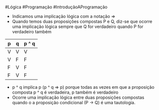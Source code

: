 #Lógica #Programação #IntroduçãoAProgramação 

- Indicamos uma implicação lógica com a notação => 
- Quando temos duas proposições compostas P e Q, diz-se que ocorre uma implicação lógica sempre que Q for verdadeiro quando P for verdadeiro também 

| p   | q   | p ^ q |
| --- | --- | ----- |
| V   | V   | V     |
| V   | F   | F     |
| F   | V   | F     |
| F   | V   | F     |

- p ^ q implica p (p ^ q => p) porque todas as vezes em que a proposição composta p ^ q é verdadeira, p também é verdadeiro
- Ocorre uma implicação lógica entre duas proposições compostas quando o a proposição condicional (P -> Q) é uma tautologia.





